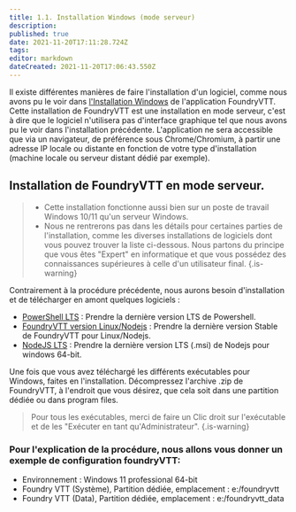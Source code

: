 ```yaml
---
title: 1.1. Installation Windows (mode serveur)
description: 
published: true
date: 2021-11-20T17:11:28.724Z
tags: 
editor: markdown
dateCreated: 2021-11-20T17:06:43.550Z
---
```


Il existe différentes manières de faire l'installation d'un logiciel, comme nous avons pu le voir dans [l'Installation Windows](https://foundryvtt.wiki/fr/pour-commencer/win) de l'application FoundryVTT.
Cette installation de FoundryVTT est une installation en mode serveur, c'est à dire que le logiciel n'utilisera pas d'interface graphique tel que nous avons pu le voir dans l'installation précédente.
L'application ne sera accessible que via un navigateur, de préférence sous Chrome/Chromium, à partir une adresse IP locale ou distante en fonction de votre type d'installation (machine locale ou serveur distant dédié par exemple).

## Installation de FoundryVTT en mode serveur.
>- Cette installation fonctionne aussi bien sur un poste de travail Windows 10/11 qu'un serveur Windows.
>- Nous ne rentrerons pas dans les détails pour certaines parties de l'installation, comme les diverses installations de logiciels dont vous pouvez trouver la liste ci-dessous.
Nous partons du principe que vous êtes "Expert" en informatique et que vous possédez des connaissances supérieures à celle d'un utilisateur final.
{.is-warning}

Contrairement à la procédure précédente, nous aurons besoin d'installation et de télécharger en amont quelques logiciels :
- [PowerShell LTS](https://docs.microsoft.com/fr-fr/powershell/scripting/install/installing-powershell-on-windows) : Prendre la dernière version LTS de Powershell. 
- [FoundryVTT version Linux/Nodejs](https://foundryvtt.com/) : Prendre la dernière version Stable de FoundryVTT pour Linux/Nodejs.
- [NodeJS LTS](https://nodejs.org/en/download/) : Prendre la dernière version LTS (.msi) de Nodejs pour windows 64-bit.


Une fois que vous avez téléchargé les différents exécutables pour Windows, faites en l'installation.
Décompressez l'archive .zip de FoundryVTT, à l'endroit que vous désirez, que cela soit dans une partition dédiée ou dans program files.
>Pour tous les exécutables, merci de faire un Clic droit sur l'exécutable et de les "Exécuter en tant qu'Administrateur".
{.is-warning}


### Pour l'explication de la procédure, nous allons vous donner un exemple de configuration foundryVTT: 
- Environnement : Windows 11 professional 64-bit
- Foundry VTT (Système), Partition dédiée, emplacement : e:/foundryvtt
- Foundry VTT (Data), Partition dédiée, emplacement : e:/foundryvtt_data


